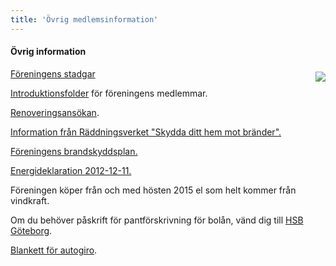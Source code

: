 ```yaml
---
title: 'Övrig medlemsinformation'
---
```

#### Övrig information

<img style="float:right; margin:5px 0 5px 15px; max-width: 45%;" src="../user/pages/03.foereningen/03.oevrig-information/photo_08.jpg">

[Föreningens stadgar](stadgar_20170920.pdf)

[Introduktionsfolder](Introduktionsfolder.pdf) för föreningens medlemmar.

[Renoveringsansökan](renoveringsansokan.pdf).
  
[Information från Räddningsverket "Skydda ditt hem mot bränder".](RaddningsverketBrand.pdf)  

[Föreningens brandskyddsplan.](Brandskyddsplanv1.pdf)

[Energideklaration 2012-12-11.](Energideklarationsrapport_Brf_Guldberget_121211.pdf)

Föreningen köper från och med hösten 2015 el som helt kommer från vindkraft.

Om du behöver påskrift för pantförskrivning för bolån, vänd dig till [HSB Göteborg](http://www.hsb.se/goteborg).

[Blankett för autogiro](https://www.hsb.se/goteborg/om-boende/hsb-goteborgs-blanketter/).